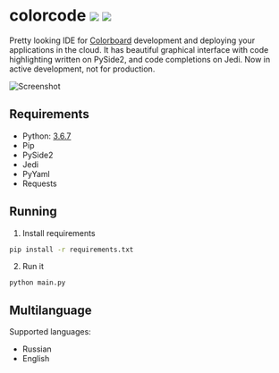 # colorcode ![](https://travis-ci.org/ketsu8/colorcode.svg?branch=master) ![](https://img.shields.io/github/tag/ketsu8/colorcode.svg?style=popout)

Pretty looking IDE for [Colorboard](https://github.com/colorboard) development and deploying your applications in the cloud. It has beautiful graphical interface with code highlighting written on PySide2, and code completions on Jedi. Now in active development, not for production.

![Screenshot](https://i.imgur.com/UbQvbbO.png)

## Requirements

- Python: [3.6.7](https://www.python.org/downloads/release/python-367/)
- Pip
- PySide2
- Jedi
- PyYaml
- Requests

## Running

1. Install requirements
```sh
pip install -r requirements.txt
```

2. Run it
```
python main.py
```

## Multilanguage

Supported languages:

- Russian
- English

